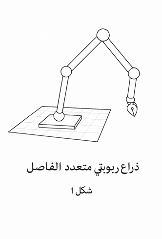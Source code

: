 



![image alt](https://github.com/MohammedM-git/software-task-1/blob/main/iMDyoM49VX.png?raw=true)
